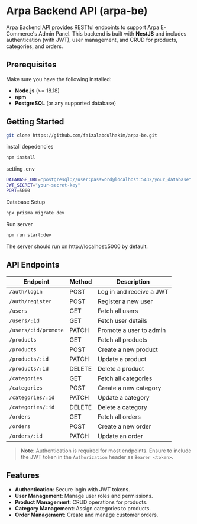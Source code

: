 # Arpa Backend API (arpa-be)

Arpa Backend API provides RESTful endpoints to support Arpa E-Commerce's Admin Panel. This backend is built with **NestJS** and includes authentication (with JWT), user management, and CRUD for products, categories, and orders.

## Prerequisites

Make sure you have the following installed:

- **Node.js** (>= 18.18)
- **npm**
- **PostgreSQL** (or any supported database)

## Getting Started

```bash
git clone https://github.com/faizalabdulhakim/arpa-be.git
```

install depedencies

```bash
npm install
```

setting .env

```bash
DATABASE_URL="postgresql://user:password@localhost:5432/your_database"
JWT_SECRET="your-secret-key"
PORT=5000
```

Database Setup

```bash
npx prisma migrate dev
```

Run server

```bash
npm run start:dev
```

The server should run on http://localhost:5000 by default.

## API Endpoints

| Endpoint             | Method | Description              |
| -------------------- | ------ | ------------------------ |
| `/auth/login`        | POST   | Log in and receive a JWT |
| `/auth/register`     | POST   | Register a new user      |
| `/users`             | GET    | Fetch all users          |
| `/users/:id`         | GET    | Fetch user details       |
| `/users/:id/promote` | PATCH  | Promote a user to admin  |
| `/products`          | GET    | Fetch all products       |
| `/products`          | POST   | Create a new product     |
| `/products/:id`      | PATCH  | Update a product         |
| `/products/:id`      | DELETE | Delete a product         |
| `/categories`        | GET    | Fetch all categories     |
| `/categories`        | POST   | Create a new category    |
| `/categories/:id`    | PATCH  | Update a category        |
| `/categories/:id`    | DELETE | Delete a category        |
| `/orders`            | GET    | Fetch all orders         |
| `/orders`            | POST   | Create a new order       |
| `/orders/:id`        | PATCH  | Update an order          |

> **Note**: Authentication is required for most endpoints. Ensure to include the JWT token in the `Authorization` header as `Bearer <token>`.

## Features

- **Authentication**: Secure login with JWT tokens.
- **User Management**: Manage user roles and permissions.
- **Product Management**: CRUD operations for products.
- **Category Management**: Assign categories to products.
- **Order Management**: Create and manage customer orders.

